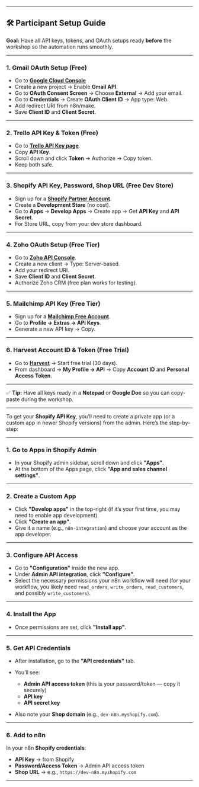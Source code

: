 
---

## 🛠 Participant Setup Guide

**Goal:** Have all API keys, tokens, and OAuth setups ready **before** the workshop so the automation runs smoothly.

---

### **1. Gmail OAuth Setup (Free)**

* Go to **[Google Cloud Console](https://console.cloud.google.com/)**
* Create a new project → Enable **Gmail API**.
* Go to **OAuth Consent Screen** → Choose **External** → Add your email.
* Go to **Credentials** → Create **OAuth Client ID** → App type: Web.
* Add redirect URI from n8n/make.
* Save **Client ID** and **Client Secret**.

---

### **2. Trello API Key & Token (Free)**

* Go to **[Trello API Key page](https://trello.com/app-key)**.
* Copy **API Key**.
* Scroll down and click **Token** → Authorize → Copy token.
* Keep both safe.

---

### **3. Shopify API Key, Password, Shop URL (Free Dev Store)**

* Sign up for a **[Shopify Partner Account](https://partners.shopify.com/)**.
* Create a **Development Store** (no cost).
* Go to **Apps** → **Develop Apps** → Create app → Get **API Key** and **API Secret**.
* For Store URL, copy from your dev store dashboard.

---

### **4. Zoho OAuth Setup (Free Tier)**

* Go to **[Zoho API Console](https://api-console.zoho.com/)**.
* Create a new client → Type: Server-based.
* Add your redirect URI.
* Save **Client ID** and **Client Secret**.
* Authorize Zoho CRM (free plan works for testing).

---

### **5. Mailchimp API Key (Free Tier)**

* Sign up for a **[Mailchimp Free Account](https://mailchimp.com/)**.
* Go to **Profile → Extras → API Keys**.
* Generate a new API key → Copy.

---

### **6. Harvest Account ID & Token (Free Trial)**

* Go to **[Harvest](https://www.getharvest.com/)** → Start free trial (30 days).
* From dashboard → **My Profile → API** → Copy **Account ID** and **Personal Access Token**.

---

✅ **Tip:** Have all keys ready in a **Notepad** or **Google Doc** so you can copy-paste during the workshop.

---


To get your **Shopify API Key**, you’ll need to create a private app (or a custom app in newer Shopify versions) from the admin. Here’s the step-by-step:

---

### **1. Go to Apps in Shopify Admin**

* In your Shopify admin sidebar, scroll down and click **"Apps"**.
* At the bottom of the Apps page, click **"App and sales channel settings"**.

---

### **2. Create a Custom App**

* Click **"Develop apps"** in the top-right (if it’s your first time, you may need to enable app development).
* Click **"Create an app"**.
* Give it a name (e.g., `n8n-integration`) and choose your account as the app developer.

---

### **3. Configure API Access**

* Go to **"Configuration"** inside the new app.
* Under **Admin API integration**, click **"Configure"**.
* Select the necessary permissions your n8n workflow will need (for your workflow, you likely need `read_orders`, `write_orders`, `read_customers`, and possibly `write_customers`).

---

### **4. Install the App**

* Once permissions are set, click **"Install app"**.

---

### **5. Get API Credentials**

* After installation, go to the **"API credentials"** tab.
* You’ll see:

  * **Admin API access token** (this is your password/token — copy it securely)
  * **API key**
  * **API secret key**
* Also note your **Shop domain** (e.g., `dev-n8n.myshopify.com`).

---

### **6. Add to n8n**

In your n8n **Shopify credentials**:

* **API Key** → from Shopify
* **Password/Access Token** → Admin API access token
* **Shop URL** → e.g., `https://dev-n8n.myshopify.com`

---
